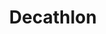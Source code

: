 ---
title: "Decathlon"
url: /bangalore/decathlon-raj-alkaa-park-kalena-agrahara-bannerghatta-main-road-himagiri-meadows/
shop: sports
---